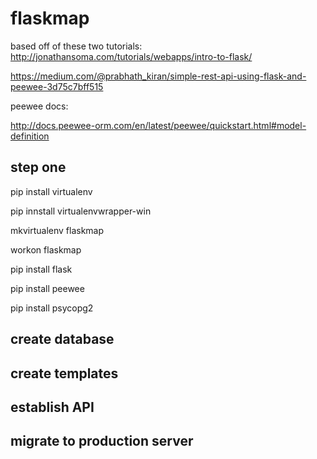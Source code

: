 # flaskmap
based off of these two tutorials:
http://jonathansoma.com/tutorials/webapps/intro-to-flask/

https://medium.com/@prabhath_kiran/simple-rest-api-using-flask-and-peewee-3d75c7bff515

peewee docs:

http://docs.peewee-orm.com/en/latest/peewee/quickstart.html#model-definition

## step one
pip install virtualenv

pip innstall virtualenvwrapper-win

mkvirtualenv flaskmap

workon flaskmap

pip install flask

pip install peewee

pip install psycopg2

## create database


## create templates

## establish API


## migrate to production server
